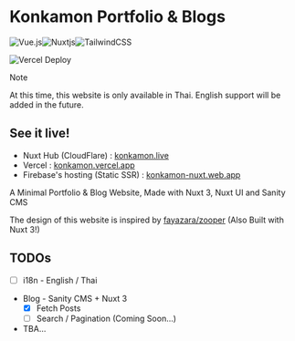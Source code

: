 # Konkamon Portfolio & Blogs

![Vue.js](https://img.shields.io/badge/vuejs-%2335495e.svg?style=for-the-badge&logo=vuedotjs&logoColor=%234FC08D)![Nuxtjs](https://img.shields.io/badge/Nuxt-002E3B?style=for-the-badge&logo=nuxtdotjs&logoColor=#00DC82)![TailwindCSS](https://img.shields.io/badge/tailwindcss-%2338B2AC.svg?style=for-the-badge&logo=tailwind-css&logoColor=white)

![Vercel Deploy](https://deploy-badge.vercel.app/vercel/konkamon?style=for-the-badge)

> [!NOTE]
> At this time, this website is only available in Thai. English support will be added in the future.

## See it live!

- Nuxt Hub (CloudFlare) : [konkamon.live](https://konkamon.live)
- Vercel : [konkamon.vercel.app](https://konkamon.vercel.app/)
- Firebase's hosting (Static SSR) : [konkamon-nuxt.web.app](https://konkamon-nuxt.web.app)

A Minimal Portfolio & Blog Website, Made with Nuxt 3, Nuxt UI and Sanity CMS

The design of this website is inspired by [fayazara/zooper](https://github.com/fayazara/zooper) (Also Built with Nuxt 3!)

## TODOs

- [ ] i18n - English / Thai
- Blog - Sanity CMS + Nuxt 3
    - [x] Fetch Posts
    - [ ] Search / Pagination (Coming Soon...)
- TBA...
